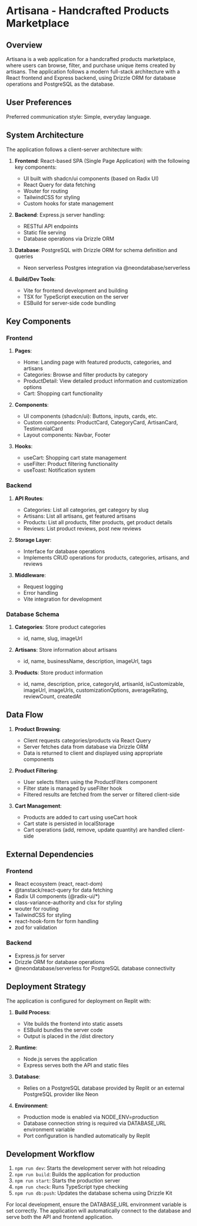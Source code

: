 # Artisana - Handcrafted Products Marketplace

## Overview

Artisana is a web application for a handcrafted products marketplace, where users can browse, filter, and purchase unique items created by artisans. The application follows a modern full-stack architecture with a React frontend and Express backend, using Drizzle ORM for database operations and PostgreSQL as the database.

## User Preferences

Preferred communication style: Simple, everyday language.

## System Architecture

The application follows a client-server architecture with:

1. **Frontend**: React-based SPA (Single Page Application) with the following key components:
   - UI built with shadcn/ui components (based on Radix UI)
   - React Query for data fetching
   - Wouter for routing
   - TailwindCSS for styling
   - Custom hooks for state management

2. **Backend**: Express.js server handling:
   - RESTful API endpoints
   - Static file serving
   - Database operations via Drizzle ORM

3. **Database**: PostgreSQL with Drizzle ORM for schema definition and queries
   - Neon serverless Postgres integration via @neondatabase/serverless

4. **Build/Dev Tools**:
   - Vite for frontend development and building
   - TSX for TypeScript execution on the server
   - ESBuild for server-side code bundling

## Key Components

### Frontend

1. **Pages**:
   - Home: Landing page with featured products, categories, and artisans
   - Categories: Browse and filter products by category
   - ProductDetail: View detailed product information and customization options
   - Cart: Shopping cart functionality

2. **Components**:
   - UI components (shadcn/ui): Buttons, inputs, cards, etc.
   - Custom components: ProductCard, CategoryCard, ArtisanCard, TestimonialCard
   - Layout components: Navbar, Footer

3. **Hooks**:
   - useCart: Shopping cart state management
   - useFilter: Product filtering functionality
   - useToast: Notification system

### Backend

1. **API Routes**:
   - Categories: List all categories, get category by slug
   - Artisans: List all artisans, get featured artisans
   - Products: List all products, filter products, get product details
   - Reviews: List product reviews, post new reviews

2. **Storage Layer**:
   - Interface for database operations
   - Implements CRUD operations for products, categories, artisans, and reviews

3. **Middleware**:
   - Request logging
   - Error handling
   - Vite integration for development

### Database Schema

1. **Categories**: Store product categories
   - id, name, slug, imageUrl

2. **Artisans**: Store information about artisans
   - id, name, businessName, description, imageUrl, tags

3. **Products**: Store product information
   - id, name, description, price, categoryId, artisanId, isCustomizable, imageUrl, imageUrls, customizationOptions, averageRating, reviewCount, createdAt

## Data Flow

1. **Product Browsing**:
   - Client requests categories/products via React Query
   - Server fetches data from database via Drizzle ORM
   - Data is returned to client and displayed using appropriate components

2. **Product Filtering**:
   - User selects filters using the ProductFilters component
   - Filter state is managed by useFilter hook
   - Filtered results are fetched from the server or filtered client-side

3. **Cart Management**:
   - Products are added to cart using useCart hook
   - Cart state is persisted in localStorage
   - Cart operations (add, remove, update quantity) are handled client-side

## External Dependencies

### Frontend
- React ecosystem (react, react-dom)
- @tanstack/react-query for data fetching
- Radix UI components (@radix-ui/*)
- class-variance-authority and clsx for styling
- wouter for routing
- TailwindCSS for styling
- react-hook-form for form handling
- zod for validation

### Backend
- Express.js for server
- Drizzle ORM for database operations
- @neondatabase/serverless for PostgreSQL database connectivity

## Deployment Strategy

The application is configured for deployment on Replit with:

1. **Build Process**:
   - Vite builds the frontend into static assets
   - ESBuild bundles the server code
   - Output is placed in the /dist directory

2. **Runtime**:
   - Node.js serves the application
   - Express serves both the API and static files

3. **Database**:
   - Relies on a PostgreSQL database provided by Replit or an external PostgreSQL provider like Neon

4. **Environment**:
   - Production mode is enabled via NODE_ENV=production
   - Database connection string is required via DATABASE_URL environment variable
   - Port configuration is handled automatically by Replit

## Development Workflow

1. `npm run dev`: Starts the development server with hot reloading
2. `npm run build`: Builds the application for production
3. `npm run start`: Starts the production server
4. `npm run check`: Runs TypeScript type checking
5. `npm run db:push`: Updates the database schema using Drizzle Kit

For local development, ensure the DATABASE_URL environment variable is set correctly. The application will automatically connect to the database and serve both the API and frontend application.
